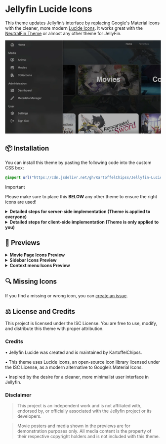 # Jellyfin Lucide Icons

This theme updates Jellyfin’s interface by replacing Google's Material Icons with the cleaner, more modern [Lucide Icons](https://lucide.dev). It works great with the [NeutralFin Theme](https://github.com/KartoffelChipss/NeutralFin/) or almost any other theme for JellyFin.

![Sidebar Preview](./assets/sidebar.webp)

## 📦 Installation

You can install this theme by pasting the following code into the custom CSS box:

```css
@import url("https://cdn.jsdelivr.net/gh/KartoffelChipss/Jellyfin-Lucide@main/theme/jellyfin-lucide.css");
```

> [!IMPORTANT]  
> Please make sure to place this **BELOW** any other theme to ensure the right icons are used!

<details>
  <summary><strong>Detailed steps for server-side implementation (Theme is applied to everyone)</strong></summary>

1. Go to **Settings** → **Administration** tab.
2. Select the **General** tab from the sidebar.
3. Scroll to the **Branding** section.
4. Locate the **Custom CSS** field.
5. Paste your custom CSS into the box.
6. Click **Save** to apply the changes.

</details>

<details>
  <summary><strong>Detailed steps for client-side implementation (Theme is only applied to you)</strong></summary>

1. Go to **Settings** → **Display** tab.
2. Scroll down to find the **Custom CSS** field.
3. Paste your custom CSS into the box.
4. Click **Save** to apply the changes.

</details>

## 👀 Previews

<details>
    <summary><strong>Movie Page Icons Preview</strong></summary>

![Movie Page Preview](./assets/moviepage.webp)

</details>

<details>
    <summary><strong>Sidebar Icons Preview</strong></summary>

![Sidebar Preview](./assets/sidebar.webp)

</details>

<details>
    <summary><strong>Context menu Icons Preview</strong></summary>

![Context menu Preview](./assets/contextmenu.webp)

</details>

## 🔍 Missing Icons

If you find a missing or wrong icon, you can [create an issue](https://github.com/KartoffelChipss/Jellyfin-Lucide/issues/new).

## ⚖️ License and Credits

This project is licensed under the ISC License. You are free to use, modify, and distribute this theme with proper attribution.

### Credits

• Jellyfin Lucide was created and is maintained by KartoffelChipss.

• This theme uses Lucide Icons, an open-source icon library licensed under the ISC License, as a modern alternative to Google’s Material Icons.

• Inspired by the desire for a cleaner, more minimalist user interface in Jellyfin.

### Disclaimer

> This project is an independent work and is not affiliated with, endorsed by, or officially associated with the Jellyfin project or its developers.

> Movie posters and media shown in the previews are for demonstration purposes only. All media content is the property of their respective copyright holders and is not included with this theme.
